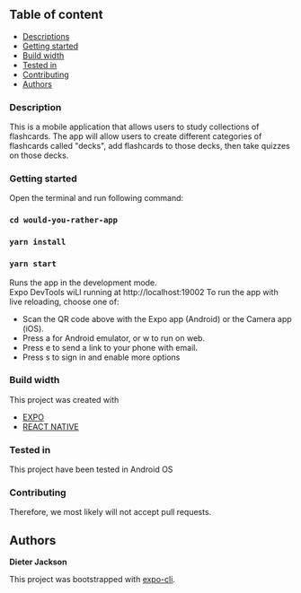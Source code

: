## Table of content
* [Descriptions](#description)
* [Getting started](#getting-started)
* [Build width](#build-width)
* [Tested in](#tested-in)
* [Contributing](#contributing)
* [Authors](#authors)

### Description
This is a mobile application that allows users to study collections of flashcards. The app will allow users to create different categories of flashcards called "decks", add flashcards to those decks, then take quizzes on those decks.


### Getting started
Open the terminal and run following command:
### `cd would-you-rather-app`
### `yarn install`
### `yarn start`

Runs the app in the development mode.<br />
Expo DevTools wiLl running at http://localhost:19002
To run the app with live reloading, choose one of:
  * Scan the QR code above with the Expo app (Android) or the Camera app (iOS).
  * Press a for Android emulator, or w to run on web.
  * Press e to send a link to your phone with email.
  * Press s to sign in and enable more options

### Build width
This project was created with 
- [EXPO](https://expo.io/)
- [REACT NATIVE](https://reactnative.dev/)

### Tested in
This project have been tested in Android OS

### Contributing
Therefore, we most likely will not accept pull requests.

## Authors

**Dieter Jackson**

This project was bootstrapped with [expo-cli](https://github.com/facebook/create-react-app).